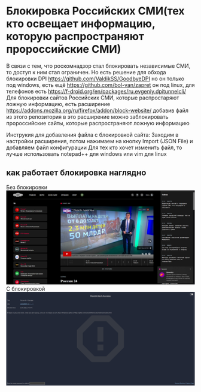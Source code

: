 # Блокировка Российских СМИ(тех кто освещает информацию, которую распространяют пророссийские СМИ)
В связи с тем, что роскомнадзор стал блокировать независимые СМИ, то доступ к ним стал ограничен. Но есть решение для обхода блокировки DPI https://github.com/ValdikSS/GoodbyeDPI но он только под windows, есть ещё https://github.com/bol-van/zapret он под linux, для телефонов есть https://f-droid.org/en/packages/ru.evgeniy.dpitunnelcli/
Для блокировки сайтов Российских СМИ, которые распростаряют ложную информацию, есть расширение https://addons.mozilla.org/ru/firefox/addon/block-website/ добавив файл из этого репозитория в это расширение можно заблокировать пророссийские сайты, которые распространяют ложную информацию

Инструкия для добавления файла с блокировкой сайта:
Заходим в настройки расширения, потом нажимаем на кнопку Import (JSON File) и добавляем файл конфигурации
Для тех кто хочет изменить файл, то лучше использовать notepad++ для windows или vim для linux

## как работает блокировка наглядно

Без блокировки
![This is an image](https://github.com/nemo229/Blockrusites/blob/main/noblock.png)
С блокировкой
![This is an image](https://github.com/nemo229/Blockrusites/blob/main/block.png)
